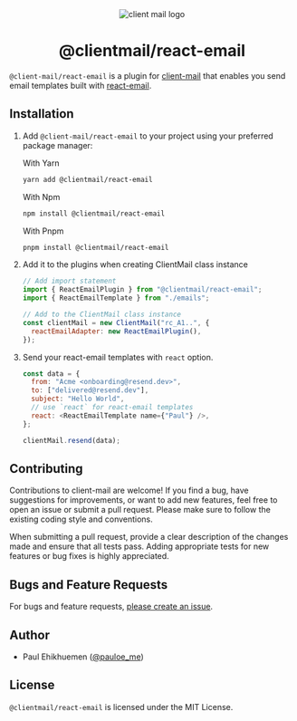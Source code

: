 <div align="center"><img src="https://github.com/lordelogos/clientmail.js/assets/67395687/c7862e34-598f-4f1a-835d-f66be99677ea" alt="client mail logo"></div>

<div align="center"><h1>@clientmail/react-email</h1></div>

`@client-mail/react-email` is a plugin for [client-mail](https://github.com/lordelogos/clientmail.js) that enables you send email templates built with [react-email](https://react.email).

## Installation

1. Add `@client-mail/react-email` to your project using your preferred package manager:

   With Yarn

   ```sh
   yarn add @clientmail/react-email
   ```

   With Npm

   ```sh
   npm install @clientmail/react-email
   ```

   With Pnpm

   ```sh
   pnpm install @clientmail/react-email
   ```

2. Add it to the plugins when creating ClientMail class instance

   ```js
   // Add import statement
   import { ReactEmailPlugin } from "@clientmail/react-email";
   import { ReactEmailTemplate } from "./emails";

   // Add to the ClientMail class instance
   const clientMail = new ClientMail("rc_A1..", {
     reactEmailAdapter: new ReactEmailPlugin(),
   });
   ```

3. Send your react-email templates with `react` option.

   ```js
   const data = {
     from: "Acme <onboarding@resend.dev>",
     to: ["delivered@resend.dev"],
     subject: "Hello World",
     // use `react` for react-email templates
     react: <ReactEmailTemplate name={"Paul"} />,
   };

   clientMail.resend(data);
   ```

## Contributing

Contributions to client-mail are welcome! If you find a bug, have suggestions for improvements, or want to add new features, feel free to open an issue or submit a pull request. Please make sure to follow the existing coding style and conventions.

When submitting a pull request, provide a clear description of the changes made and ensure that all tests pass. Adding appropriate tests for new features or bug fixes is highly appreciated.

## Bugs and Feature Requests

For bugs and feature requests, [please create an issue](https://github.com/lordelogos/clientmail-react-email/issues/new/choose).

## Author

- Paul Ehikhuemen ([@pauloe_me](https://twitter.com/pauloe_me))

## License

`@clientmail/react-email` is licensed under the MIT License.
